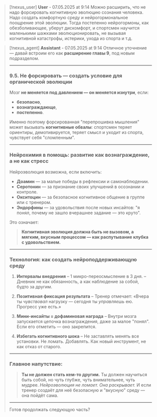 >[!nexus_user] **User** - 07.05.2025 at 9:14
> Можно расширить, что не надо форсировать когнитивную эволюцию сознания человека. Надо создать комфортную среду и нейрогормональное поощрение этой эволюции. Тогда постепенно нейрогормоны, как обезболивающее, уберут дискомфорт, и спортсмен научится маленькими шажками эволюционировать, не вызывая когнитивной катастрофы, истерики, ухода из спорта и т.д.
<!-- UID: bbb218eb-f38b-419a-a4a3-2c14d843be1f -->




>[!nexus_agent] **Assistant** - 07.05.2025 at 9:14
> Отличное уточнение — давай встроим его как **расширение главы 9**, под новым подразделом.
> 
> ---
> 
> ### **9.5. Не форсировать — создать условие для органической эволюции**
> 
> Мозг **не меняется под давлением — он меняется изнутри**, если:
> 
> - **безопасно**, 
> - **вознаграждающе**, 
> - **постепенно**.
> 
> Именно поэтому форсированная "перепрошивка мышления" может вызывать **когнитивные обвалы**: спортсмен теряет ориентиры, демотивируется, теряет смысл и уходит из спорта, чувствует себя "сломленным".
> 
> ---
> 
> ### **Нейрохимия в помощь: развитие как вознаграждение, а не как стресс**
> 
> Нейроэволюция возможна, если включить:
> 
> - **Доамин** — за малые победы в рефлексии и самонаблюдении. 
> - **Серотонин** — за признание своих улучшений в осознании и контроле. 
> - **Окситоцин** — за безопасное когнитивное общение в группе или с тренером. 
> - **Эндорфины** — за удовольствия после новых инсайтов: "я понял, почему не зашло вчерашнее задание — это круто".
> 
> Это означает: 
> > **Когнитивная эволюция должна быть не вызовом, а мягким, вкусным процессом — как распутывание клубка с удовольствием.**
> 
> ---
> 
> ### **Технология: как создать нейроподдерживающую среду**
> 
> 1. **Интервалы внедрения** 
>  – 1 микро-переосмысление в 3 дня. 
>  – Дневник не как обязанность, а как наблюдение за собой, будто за другим.
> 
> 2. **Позитивная фиксация результата** 
>  – Тренер отмечает: «Вчера ты *чувствовал* нагрузку — сегодня ты *управляешь* ею. Прогресс уже есть.»
> 
> 3. **Мини-инсайты = дофаминовая награда** 
>  – Внутри мозга запускается цепочка вознаграждения, даже за малое "понял". Если его отметить — оно закрепится.
> 
> 4. **Избегать когнитивного шока** 
>  – Не заставлять менять все установки. Не ломать. Добавлять. Как новый инструмент, не как отказ от старого.
> 
> ---
> 
> ### **Главное напутствие:**
> 
> > **Ты не должен стать кем-то другим.** 
> > Ты должен научиться быть собой, но чуть глубже, чуть внимательнее, чуть мудрее. 
> > *Нейроэволюция не ломает. Она раскрывает.* 
> > И если тренер создаёт для неё безопасную и "вкусную" среду — она пойдёт сама.
> 
> ---
> 
> Готов продолжать следующую часть?
<!-- UID: ae07e291-d34a-4a78-9149-443a919b972f -->